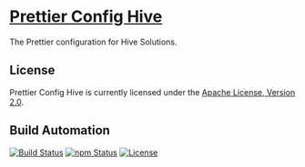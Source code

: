 # [Prettier Config Hive](http://prettier-config-hive.hive.pt)

The Prettier configuration for Hive Solutions.

## License

Prettier Config Hive is currently licensed under the [Apache License, Version 2.0](http://www.apache.org/licenses/).

## Build Automation

[![Build Status](https://travis-ci.com/hivesolutions/prettier_config_hive.svg?branch=master)](https://travis-ci.com/hivesolutions/prettier_config_hive)
[![npm Status](https://img.shields.io/npm/v/prettier-config-hive.svg)](https://www.npmjs.com/package/prettier-config-hive)
[![License](https://img.shields.io/badge/license-Apache%202.0-blue.svg)](https://www.apache.org/licenses/)
